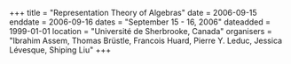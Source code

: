 +++
title = "Representation Theory of Algebras"
date = 2006-09-15
enddate = 2006-09-16
dates = "September 15 - 16, 2006"
dateadded = 1999-01-01
location = "Université de Sherbrooke, Canada"
organisers = "Ibrahim Assem, Thomas Brüstle, Francois Huard, Pierre Y. Leduc, Jessica Lévesque, Shiping Liu"
+++
